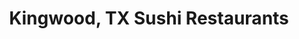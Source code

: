 ---
layout: city
title: Kingwood, TX Sushi Restaurants
permalink: /texas/kingwood/
stateAbbr: TX
stateName: Texas
cityName: Kingwood
---